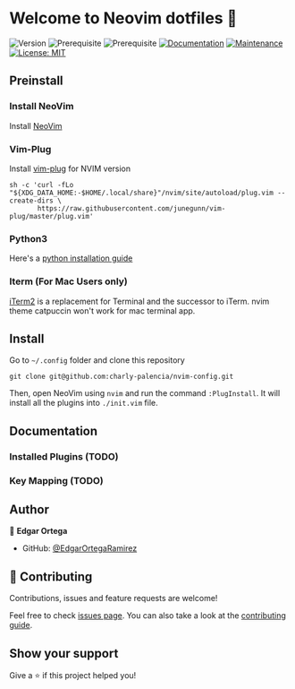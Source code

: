 # Welcome to Neovim dotfiles 🦖

![Version](https://img.shields.io/badge/version-1.0.0-blue.svg?cacheSeconds=2592000)
![Prerequisite](https://img.shields.io/badge/nvim-%3E%3D0.8-blue.svg)
![Prerequisite](https://img.shields.io/badge/fzf-%3E%3D0.33.0-green.svg)
[![Documentation](https://img.shields.io/badge/documentation-yes-brightgreen.svg)](https://github.com/EdgarOrtegaRamirez/nvim-config/#README.md)
[![Maintenance](https://img.shields.io/badge/Maintained%3F-yes-green.svg)](https://github.com/kefranabg/readme-md-generator/graphs/commit-activity)
[![License: MIT](https://img.shields.io/badge/license-MIT-yellow.svg)](https://github.com/EdgarOrtegaRamirez/nvim-config/#LICENSE)

## Preinstall 

### Install NeoVim 

Install [NeoVim](https://github.com/neovim/neovim/wiki/Installing-Neovim)

### Vim-Plug
Install [vim-plug](https://github.com/junegunn/vim-plug) for NVIM version

```
sh -c 'curl -fLo "${XDG_DATA_HOME:-$HOME/.local/share}"/nvim/site/autoload/plug.vim --create-dirs \
       https://raw.githubusercontent.com/junegunn/vim-plug/master/plug.vim'
```
### Python3

Here's a [python installation guide](https://realpython.com/installing-python/)

### Iterm (For Mac Users only)

[iTerm2](https://iterm2.com/) is a replacement for Terminal and the successor to iTerm. nvim theme catpuccin won't work for mac terminal app.

## Install 

Go to `~/.config` folder and clone this repository

```
git clone git@github.com:charly-palencia/nvim-config.git
```

Then, open NeoVim using `nvim` and run the command `:PlugInstall`. It will install all the plugins into `./init.vim` file.


## Documentation

### Installed Plugins (TODO)
### Key Mapping (TODO)

## Author

👤 **Edgar Ortega**

* GitHub: [@EdgarOrtegaRamirez](https://github.com/EdgarOrtegaRamirez)

## 🤝 Contributing

Contributions, issues and feature requests are welcome!

Feel free to check [issues page](https://github.com/EdgarOrtegaRamirez/nvim-config/issues). You can also take a look at the [contributing guide](https://github.com/EdgarOrtegaRamirez/nvim-config/blob/master/CONTRIBUTING.md).

## Show your support

Give a ⭐️ if this project helped you!



 
